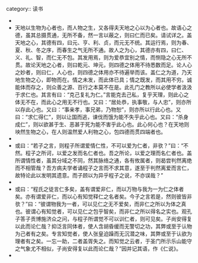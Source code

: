 category:: 读书

-
- 天地以生物为心者也，而人物之生，又各得夫天地之心以为心者也。故语心之德，虽其总摄贯通，无所不备，然一言以蔽之，则曰仁而已矣。请试详之。盖天地之心，其德有四，曰元、亨、利、贞，而元无不统。其运行焉，则为春、夏、秋、冬之序，而春生之气无所不通。故人之为心，其德亦有四，曰仁、义、礼、智，而仁无不包。其发用焉，则为爱恭宜别之情，而恻隐之心无所不贯。故论天地之心者，则曰乾元、坤元，则四德之体用不待悉数而足。论人心之妙者，则曰仁，人心也，则四德之体用亦不待遍举而该。盖仁之为道，乃天地生物之心，即物而在。情之未发，而此体已具；情之既发，而其用不穷。诚能体而存之，则众善之源、百行之本莫不在是。此孔门之教所以必使学者汲汲于求仁也。其言有曰：“克己复礼为仁。”言能克去己私，复乎天理，则此心之体无不在，而此心之用无不行也。又曰：“居处恭，执事敬，与人忠”，则亦所以存此心也。又曰：“事亲孝，事兄弟，乃物恕”，则亦所以行此心也。又曰：“求仁得仁”，则以让国而逃，谏伐而饿为能不失乎此心也。又曰：“杀身成仁”，则以欲甚于生、恶甚于死为能不害乎此心也。此心何心也？在天地则坱然生物之心，在人则温然爱人利物之心，包四德而贯四端者也。
-
- 或曰：“若子之言，则程子所谓爱情仁性，不可以爱为仁者，非欤？”曰：“不然。程子之所诃，以爱之发而名仁者也。吾之所论，以爱之理而名仁者也。盖所谓情性者，虽其分域之不同，然其脉络之通，各有攸属者，则曷尝判然离绝而不相管哉？吾方病夫学者诵程子之言而不求其意，遂至于判然离爱而言仁，故特论此以发明其遗意。而子顾以为异乎程子之说，不亦误哉？”
-
- 或曰：“程氏之徒言仁多矣，盖有谓爱非仁，而以万物与我为一为仁之体者矣。亦有谓爱非仁，而以心有知觉释仁之名者矣。今子之言若是，然则彼皆非欤？”曰：“彼谓物我为一者，可以见仁之无不爱矣，而非仁之所以为体之真也。彼谓心有知觉者，可以见仁之包乎智矣，而非仁之所以得名之实也。观孔子答子贡博施济众之问，与程子所谓觉不可以训仁者，则可见矣。子尚安得复以此而论仁哉？抑泛言同体者，使人含胡昏缓而无警切之功，其弊或至于认物为己者有之矣。专言知觉者，使人张皇迫躁而无沉潜之味，其弊或至于认欲为理者有之矣。一忘一助，二者盖胥失之。而知觉之云者，于圣门所示乐山能守之气象尤不相似，子尚安得复以此而论仁哉？”因并记其语，作《仁说》。
-